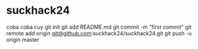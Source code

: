 suckhack24
==========

coba coba cuy
git init
git add README.md
git commit -m "first commit"
git remote add origin git@github.com:suckhack24/suckhack24.git
git push -u origin master
